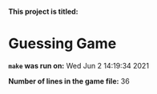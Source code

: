 **This project is titled:** 
# Guessing Game

**`make` was run on:** 
Wed Jun  2 14:19:34 2021

**Number of lines in the game file:** 
36
